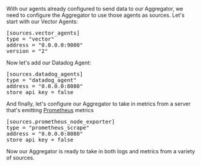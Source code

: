 With our agents already configured to send data to our Aggregator, we need to configure the Aggregator to use those
agents as sources. Let's start with our Vector Agents:

<pre class="file" data-filename="aggregator/vector/aggregator/vector.toml" data-target="insert" data-marker="#insert-vector-agent-source">[sources.vector_agents]
type = "vector"
address = "0.0.0.0:9000"
version = "2"</pre>

Now let's add our Datadog Agent:

<pre class="file" data-filename="aggregator/vector/aggregator/vector.toml" data-target="insert" data-marker="#insert-datadog-agent-source">[sources.datadog_agents]
type = "datadog_agent"
address = "0.0.0.0:8080"
store_api_key = false</pre>

And finally, let's configure our Aggregator to take in metrics from a server that's emitting [Prometheus] metrics

<pre class="file" data-filename="aggregator/vector/aggregator/vector.toml" data-target="insert" data-marker="#insert-prometheus-source">[sources.prometheus_node_exporter]
type = "prometheus_scrape"
address = "0.0.0.0:8080"
store_api_key = false</pre>

Now our Aggregator is ready to take in both logs and metrics from a variety of sources.

[prometheus]: https://prometheus;io